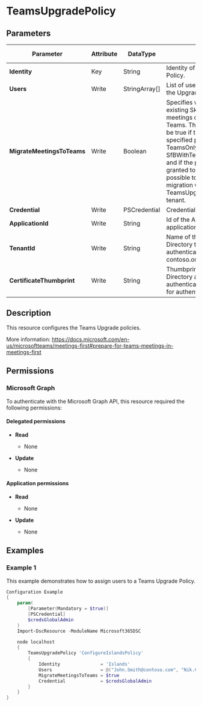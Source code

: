 ﻿# TeamsUpgradePolicy

## Parameters

| Parameter | Attribute | DataType | Description | Allowed Values |
| --- | --- | --- | --- | --- |
| **Identity** | Key | String | Identity of the Teams Upgrade Policy. | |
| **Users** | Write | StringArray[] | List of users that will be granted the Upgrade Policy to. | |
| **MigrateMeetingsToTeams** | Write | Boolean | Specifies whether to move existing Skype for Business meetings organized by the user to Teams. This parameter can only be true if the mode of the specified policy instance is either TeamsOnly or SfBWithTeamsCollabAndMeetings, and if the policy instance is being granted to a specific user. It not possible to trigger meeting migration when granting TeamsUpgradePolicy to the entire tenant. | |
| **Credential** | Write | PSCredential | Credentials of the Teams Admin | |
| **ApplicationId** | Write | String | Id of the Azure Active Directory application to authenticate with. | |
| **TenantId** | Write | String | Name of the Azure Active Directory tenant used for authentication. Format contoso.onmicrosoft.com | |
| **CertificateThumbprint** | Write | String | Thumbprint of the Azure Active Directory application's authentication certificate to use for authentication. | |


## Description

This resource configures the Teams Upgrade policies.

More information: https://docs.microsoft.com/en-us/microsoftteams/meetings-first#prepare-for-teams-meetings-in-meetings-first

## Permissions

### Microsoft Graph

To authenticate with the Microsoft Graph API, this resource required the following permissions:

#### Delegated permissions

- **Read**

    - None

- **Update**

    - None

#### Application permissions

- **Read**

    - None

- **Update**

    - None

## Examples

### Example 1

This example demonstrates how to assign users to a Teams Upgrade Policy.

```powershell
Configuration Example
{
    param(
        [Parameter(Mandatory = $true)]
        [PSCredential]
        $credsGlobalAdmin
    )
    Import-DscResource -ModuleName Microsoft365DSC

    node localhost
    {
        TeamsUpgradePolicy 'ConfigureIslandsPolicy'
        {
            Identity               = 'Islands'
            Users                  = @("John.Smith@contoso.com", "Nik.Charlebois@contoso.com")
            MigrateMeetingsToTeams = $true
            Credential             = $credsGlobalAdmin
        }
    }
}
```

